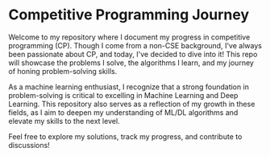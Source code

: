 # Competitive Programming Journey

Welcome to my repository where I document my progress in competitive programming (CP). Though I come from a non-CSE background, I've always been passionate about CP, and today, I've decided to dive into it! This repo will showcase the problems I solve, the algorithms I learn, and my journey of honing problem-solving skills.

As a machine learning enthusiast, I recognize that a strong foundation in problem-solving is critical to excelling in Machine Learning and Deep Learning. This repository also serves as a reflection of my growth in these fields, as I aim to deepen my understanding of ML/DL algorithms and elevate my skills to the next level.

Feel free to explore my solutions, track my progress, and contribute to discussions!

